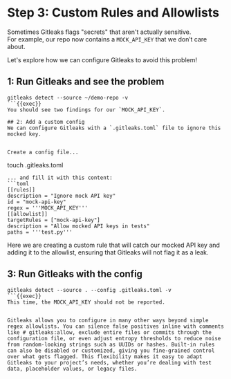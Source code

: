 # Step 3: Custom Rules and Allowlists

Sometimes Gitleaks flags "secrets" that aren't actually sensitive.  
For example, our repo now contains a `MOCK_API_KEY` that we don’t care about. 


Let's explore how we can configure Gitleaks to avoid this problem!

## 1: Run Gitleaks and see the problem

```
gitleaks detect --source ~/demo-repo -v
```{{exec}}
You should see two findings for our `MOCK_API_KEY`.

## 2: Add a custom config
We can configure Gitleaks with a `.gitleaks.toml` file to ignore this mocked key. 


Create a config file...
```
touch .gitleaks.toml
```{{exec}}
... and fill it with this content:
```toml
[[rules]]
description = "Ignore mock API key"
id = "mock-api-key"
regex = '''MOCK_API_KEY'''
[[allowlist]]
targetRules = ["mock-api-key"]
description = "Allow mocked API keys in tests"
paths = '''test.py'''
```

Here we are creating a custom rule that will catch our mocked API key and adding it to the allowlist, ensuring that Gitleaks will not flag it as a leak.

## 3: Run Gitleaks with the config
```
gitleaks detect --source . --config .gitleaks.toml -v
```{{exec}}
This time, the MOCK_API_KEY should not be reported.


Gitleaks allows you to configure in many other ways beyond simple regex allowlists. You can silence false positives inline with comments like # gitleaks:allow, exclude entire files or commits through the configuration file, or even adjust entropy thresholds to reduce noise from random-looking strings such as UUIDs or hashes. Built-in rules can also be disabled or customized, giving you fine-grained control over what gets flagged. This flexibility makes it easy to adapt Gitleaks to your project’s needs, whether you’re dealing with test data, placeholder values, or legacy files.